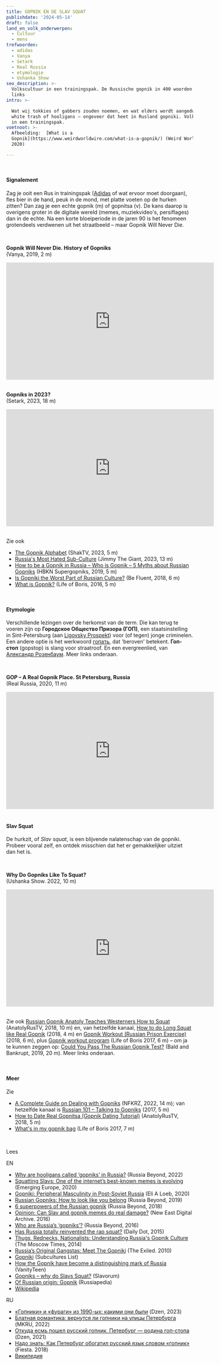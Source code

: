 ```yaml
---
title: GOPNIK EN DE SLAV SQUAT
publishdate: '2024-05-14'
draft: false
land_en_volk_onderwerpen:
  - Cultuur
  - mens
trefwoorden:
  - adidas
  - Vanya
  - Setark
  - Real Russia
  - etymologie
  - Ushanka Show
seo_description: >-
  Volkscultuur in een trainingspak. De Russische gopnik in 400 woorden en 40
  links
intro: >-

  Wat wij tokkies of gabbers zouden noemen, en wat elders wordt aangeduid met
  white trash of hooligans – ongeveer dat heet in Rusland gopniki. Volkscultuur
  in een trainingspak.
voetnoot: >-
  Afbeelding:  [What is a
  Gopnik](https://www.weirdworldwire.com/what-is-a-gopnik/) (Weird World Wire,
  2020)

---
```



<br/>


#### Signalement
Zag je ooit een Rus in trainingspak ([Adidas](https://www.rusland1.nl/land-en-volk/20190425-adidas/) of wat ervoor moet doorgaan), fles bier in de hand, peuk in de mond, met platte voeten op de hurken zitten? Dan zag je een echte gopnik (m) of gopnitsa (v). De kans daarop is overigens groter in de digitale wereld (memes, muziekvideo's,  persiflages) dan in de echte. Na een korte bloeiperiode in de jaren 90 is het fenomeen grotendeels verdwenen uit het straatbeeld – maar Gopnik Will Never Die.





<br/>




**Gopnik Will Never Die. History of Gopniks**
<br/>
(Vanya, 2019, 2 m)

<iframe width="560" height="315" src="https://www.youtube.com/embed/o22khkTueVU?si=EAzmakY_-no5AhIT" title="YouTube video player" frameborder="0" allow="accelerometer; autoplay; clipboard-write; encrypted-media; gyroscope; picture-in-picture; web-share" referrerpolicy="strict-origin-when-cross-origin" allowfullscreen></iframe>


<br/>
<br/>




**Gopniks in 2023?**
<br/>
(Setark, 2023, 18 m)


<iframe width="560" height="315" src="https://www.youtube.com/embed/FFX2nXQCEr4?si=1qXcsZJwGx0E5fyt" title="YouTube video player" frameborder="0" allow="accelerometer; autoplay; clipboard-write; encrypted-media; gyroscope; picture-in-picture; web-share" referrerpolicy="strict-origin-when-cross-origin" allowfullscreen></iframe>


<br/>
<br/>


Zie ook

- [The Gopnik Alphabet](https://www.youtube.com/watch?v=QmdkbD9RCUs) (ShakTV, 2023, 5 m)
- [Russia's Most Hated Sub-Culture](https://www.youtube.com/watch?v=ES8fFBL8mVY) (Jimmy The Giant, 2023, 13 m)
- [How to be a Gopnik in Russia – Who is Gopnik – 5 Myths about Russian Gopniks](https://www.youtube.com/watch?v=IaXB9gOFneQ) (HBKN Supergopniks, 2019, 5 m)
- [Is Gopniki the Worst Part of Russian Culture?](https://www.youtube.com/watch?v=80VoBYIrO7w) (Be Fluent, 2018, 6 m)
- [What is Gopnik?](https://www.youtube.com/watch?v=Qif-Qz7NY48) (Life of Boris, 2016, 5 m)



<br/>

 
 
#### Etymologie
Verschillende lezingen over de herkomst van de term. Die kan terug te voeren zijn op **Городское Общество Призора (ГОП)**, een staatsinstelling in Sint-Petersburg (aan [Ligovsky Prospekt](https://en.wikipedia.org/wiki/Ligovsky_Avenue)) voor (of tegen) jonge criminelen. Een andere optie is het werkwoord [гопать](https://en.m.wiktionary.org/wiki/%D0%B3%D0%BE%D0%BF%D0%B0%D1%82%D1%8C#Russian),  dat 'beroven' betekent. **Гоп-стоп** (gopstop) is slang voor straatroof. En een evergreenlied, van [Александр Розенбаум](https://www.youtube.com/watch?v=4dGE4VHRox0). Meer links onderaan.


<br/>


**GOP – A Real Gopnik Place. St Petersburg, Russia**
<br/>
(Real Russia, 2020, 11 m)
 


<iframe width="560" height="315" src="https://www.youtube.com/embed/LSk7KgO17nw?si=F5bGgCV-p0QZcAEt" title="YouTube video player" frameborder="0" allow="accelerometer; autoplay; clipboard-write; encrypted-media; gyroscope; picture-in-picture; web-share" referrerpolicy="strict-origin-when-cross-origin" allowfullscreen></iframe>



<br/>
<br/>


#### Slav Squat

De hurkzit, of *Slav squat*, is een blijvende nalatenschap van de gopniki. Probeer vooral zelf, en ontdek misschien dat het er gemakkelijker uitziet dan het is.

<br/>


**Why Do Gopniks Like To Squat?** 
<br/>
(Ushanka Show. 2022, 10 m)


<iframe width="560" height="315" src="https://www.youtube.com/embed/2UBgrKR_RDo?si=J-irdI82MuDIJG9g" title="YouTube video player" frameborder="0" allow="accelerometer; autoplay; clipboard-write; encrypted-media; gyroscope; picture-in-picture; web-share" referrerpolicy="strict-origin-when-cross-origin" allowfullscreen></iframe>


<br/>
<br/>


Zie ook [Russian Gopnik Anatoly Teaches Westerners How to Squat](https://www.youtube.com/watch?v=dLsGZCUVW74) (AnatolyRusTV, 2018, 10 m) en, van hetzelfde kanaal, [How to do Long Squat like Real Gopnik](https://www.youtube.com/watch?v=EJc0t5FtDTs) (2018, 4 m) en [Gopnik Workout (Russian Prison Exercise)](https://www.youtube.com/watch?v=ERl2kySiois) (2018, 6 m), plus [Gopnik workout program](https://www.youtube.com/watch?v=lu9GPqLL4RQ) (Life of Boris 2017, 6 m) – om ja te kunnen zeggen op: [Could You Pass The Russian Gopnik Test?](https://www.youtube.com/watch?v=42DzIDtMJlY) (Bald and Bankrupt, 2019, 20 m). Meer links onderaan.


<br/>



#### Meer

Zie

- [A Complete Guide on Dealing with Gopniks](https://www.youtube.com/watch?v=pJ7x-HKRkoU) (NFKRZ, 2022, 14 m); van hetzelfde kanaal is [Russian 101 – Talking to Gopniks](https://www.youtube.com/watch?v=8OsCOM6PYrM) (2017, 5 m)
- [How to Date Real Gopnitsa (Gopnik Dating Tutorial)](https://www.youtube.com/watch?v=mXdvjPJkwZc) (AnatolyRusTV, 2018, 5 m)
- [What's in my gopnik bag](https://youtu.be/s5FwtI0G49A?si=3bwB64XUgfmAdcki) (Life of Boris 2017, 7 m)


<br/>

Lees

EN


- [Why are hooligans called ‘gopniks’ in Russia?](https://www.rbth.com/education/335475-russian-gopnik-hooligans) (Russia Beyond, 2022)
- [Squatting Slavs: One of the internet’s best-known memes is evolving](https://emerging-europe.com/after-hours/squatting-slavs-one-of-the-internets-best-known-memes-is-evolving/) (Emerging Europe, 2020)
- [Gopniki: Peripheral Masculinity in Post-Soviet Russia](https://scholarship.claremont.edu/pomona_theses/238/) (Eli A Loeb, 2020)
- [Russian Gopniks: How to look like you belong](https://www.rbth.com/lifestyle/331106-how-to-look-like-russian-gopniks) (Russia Beyond, 2019)
- [6 superpowers of the Russian gopnik](https://www.rbth.com/lifestyle/329313-6-superpowers-of-russian-gopnik) (Russia Beyond, 2018)
- [Opinion: Can Slav and gopnik memes do real damage?](https://www.new-east-archive.org/articles/show/7350/gopniks-slavs-squatting-memes) (New East Digital Archive. 2016)
- [Who are Russia’s ‘gopniks’?](https://www.rbth.com/society/2016/03/30/who-are-russias-gopniks_580301) (Russia Beyond, 2016)
- [Has Russia totally reinvented the rap squat?](https://www.dailydot.com/unclick/russian-gopnik-squat-shot/) (Daily Dot, 2015)
- [Thugs, Rednecks, Nationalists: Understanding Russia's Gopnik Culture](https://www.themoscowtimes.com/2014/04/10/thugs-rednecks-nationalists-understanding-russias-gopnik-culture-a33852) (The Moscow Times, 2014)
- [Russia’s Original Gangstas: Meet The Gopniki](https://exiledonline.com/russias-original-gangstas-meet-the-gopniki/) (The Exiled. 2010)
- [Gopniki](https://subcultureslist.com/gopniki/) (Subcultures List)
- [How the Gopnik have become a distinguishing mark of Russia](https://www.vanityteen.com/how-the-gopnik-have-become-a-distinguishing-mark-of-russia/) (VanityTeen)
- [Gopniks – why do Slavs Squat?](https://www.slavorum.org/gopniks-why-do-slavs-squat/) (Slavorum)
- [Of Russian origin: Gopnik](https://russiapedia.rt.com/of-russian-origin/gopnik/) (Russiapedia)
- [Wikipedia](https://en.wikipedia.org/wiki/Gopnik)


RU

- [«Гопники» и «фураги» из 1990-ых: какими они были](https://dzen.ru/a/ZEN2nE9_JkpaP6CR) (Dzen, 2023)
- [Блатная романтика: вернутся ли гопники на улицы Петербурга](https://spb.mk.ru/social/2022/06/24/blatnaya-romantika-vernutsya-li-gopniki-na-ulicy-peterburga.html) (MKRU, 2022)
- [Откуда есмь пошел русский гопник. Петербург — родина гоп-стопа](https://dzen.ru/a/YSfdpKqwBBIZa0AP) (Dzen, 2021)
- [Надо знать: Как Петербург обогатил русский язык словом «гопник»](https://www.fiesta.ru/spb/live/nado-znat-kak-peterburg-obogatil-russkiy-yazyk-slovom-gopnik/) (Fiesta. 2018)
- [Википедия](https://ru.wikipedia.org/wiki/%D0%93%D0%BE%D0%BF%D0%BD%D0%B8%D0%BA%D0%B8)
